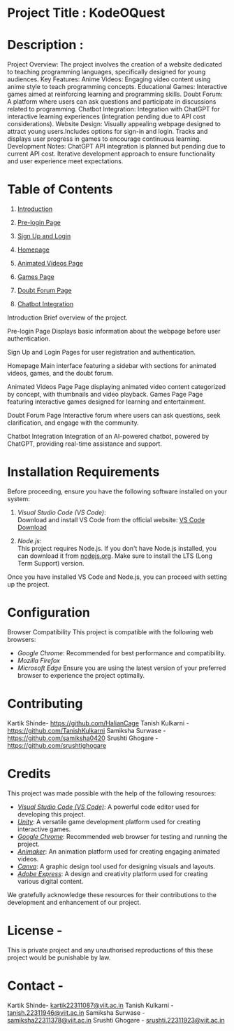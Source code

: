 # Project Title : KodeOQuest
# Description : 
Project Overview:
The project involves the creation of a website dedicated to teaching programming languages, specifically designed for young audiences.
Key Features:
Anime Videos: Engaging video content using anime style to teach programming concepts.
Educational Games: Interactive games aimed at reinforcing learning and programming skills.
Doubt Forum: A platform where users can ask questions and participate in discussions related to programming.
Chatbot Integration: Integration with ChatGPT for interactive learning experiences (integration pending due to API cost considerations).
Website Design:
Visually appealing webpage designed to attract young users.Includes options for sign-in and login.
Tracks and displays user progress in games to encourage continuous learning.
Development Notes:
ChatGPT API integration is planned but pending due to current API cost.
Iterative development approach to ensure functionality and user experience meet expectations.

# Table of Contents

1. [Introduction](#introduction)

2. [Pre-login Page](#pre-login-page)

3. [Sign Up and Login](#sign-up-and-login)

4. [Homepage](#homepage)

5. [Animated Videos Page](#animated-videos-page)

6. [Games Page](#games-page)

7. [Doubt Forum Page](#doubt-forum-page)

8. [Chatbot Integration](#chatbot-integration)





 Introduction
Brief overview of the project.

Pre-login Page
Displays basic information about the webpage before user authentication.

Sign Up and Login
Pages for user registration and authentication.

Homepage
Main interface featuring a sidebar with sections for animated videos, games, and the doubt forum.

Animated Videos Page
Page displaying animated video content categorized by concept, with thumbnails and video playback.
Games Page
Page featuring interactive games designed for learning and entertainment.

Doubt Forum Page
Interactive forum where users can ask questions, seek clarification, and engage with the community.

Chatbot Integration
Integration of an AI-powered chatbot, powered by ChatGPT, providing real-time assistance and support.



# Installation Requirements

Before proceeding, ensure you have the following software installed on your system:

1. *Visual Studio Code (VS Code)*:  
   Download and install VS Code from the official website: [VS Code Download](https://code.visualstudio.com/)

2. *Node.js*:  
   This project requires Node.js. If you don't have Node.js installed, you can download it from [nodejs.org](https://nodejs.org/). Make sure to install the LTS (Long Term Support) version.

Once you have installed VS Code and Node.js, you can proceed with setting up the project.


# Configuration
Browser Compatibility
This project is compatible with the following web browsers:
- *Google Chrome*: Recommended for best performance and compatibility.
- *Mozilla Firefox*
- *Microsoft Edge*
Ensure you are using the latest version of your preferred browser to experience the project optimally.

# Contributing
Kartik Shinde- https://github.com/HalianCage
Tanish Kulkarni - https://github.com/TanishKulkarni
Samiksha Surwase - https://github.com/samiksha0420 
Srushti Ghogare - https://github.com/srushtighogare




# Credits

This project was made possible with the help of the following resources:

- *[Visual Studio Code (VS
Code)](https://code.visualstudio.com/)*: A powerful code editor used for developing this project.
- *[Unity](https://unity.com/)*: A versatile game development platform used for creating interactive games.
- *[Google Chrome](https://www.google.com/chrome/)*: Recommended web browser for testing and running the project.
- *[Animaker](https://www.animaker.com/)*: An animation platform used for creating engaging animated videos.
- *[Canva](https://www.canva.com/)*: A graphic design tool used for designing visuals and layouts.
- *[Adobe Express](https://www.adobe.com/express/)*: A design and creativity platform used for creating various digital content.

We gratefully acknowledge these resources for their contributions to the development and enhancement of our project.


# License -

This is private project and any unauthorised reproductions of this these project would be punishable by law.
# Contact -   

Kartik Shinde- kartik22311087@viit.ac.in
Tanish Kulkarni - tanish.22311946@viit.ac.in 
Samiksha Surwase - samiksha22311378@viit.ac.in
Srushti Ghogare - srushti.22311923@viit.ac.in 







